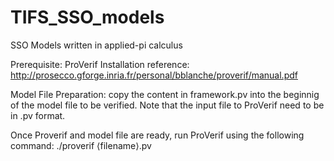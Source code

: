 # TIFS_SSO_models
SSO Models written in applied-pi calculus

Prerequisite: ProVerif
Installation reference: http://prosecco.gforge.inria.fr/personal/bblanche/proverif/manual.pdf

Model File Preparation: copy the content in framework.pv into the beginnig of the model file to be verified. Note that the input file to ProVerif need to be in .pv format.

Once Proverif and model file are ready, run ProVerif using the following command:
./proverif ⟨filename⟩.pv